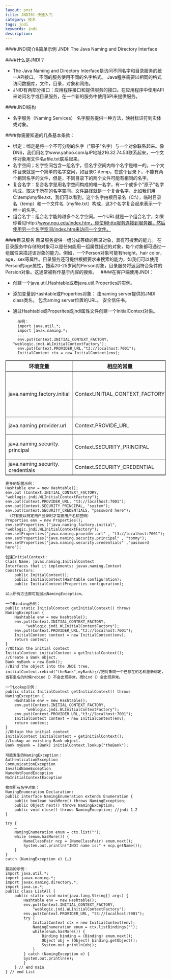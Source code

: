 ```yaml
---
layout: post
title: JNDI01-快速入门
category: 技术
tags: jndi
keywords: jndi
description: 
---
```

####JNDI简介&简单示例 
    JNDI: The Java Naming and Directory Interface

####什么是JNDI？
* The Java Naming and Directory Interface是访问不同名字和目录服务的统一API接口。
不同的服务使用不同的名字格式。
Java程序需要以相同的格式访问数据库，文件，目录，对象和网络。
 
* JNID有两部分接口：应用程序接口和提供服务的接口。在应用程序中使用API来访问名字或目录服务，在一个新的服务中使用SPI来提供服务。

####JNDI结构
* 名字服务（Naming Services）
名字服务提供一种方法，映射标识符到实体或对象。

####你需要知道的几条基本条款：
* 绑定：绑定是将一个不可分割的名字（"原子"名字）与一个对象联系起来。像DNS，我们用名字www.yahoo.com与IP地址216.32.74.53联系起来，一个文件对象用文件名afile.txt联系起来。
* 名字空间；名字空间包含一组名字，但名字空间内每个名字是唯一的。一个文件目录就是一个简单的名字空间，如目录C:\temp，在这个目录下，不能有两个相同名字的文件，但是，不同目录下的两个文件可能有相同的名字。
* 复合名字：复合名字是用名字空间构成的唯一名字，有一个或多个"原子"名字构成，取决于所在的名字空间。文件路径就是一个复合名字，比如我们用C:\temp\myfile.txt，我们可以看到，这个名字由根目录名（C:\），临时目录名（temp）和一个文件名（myfile.txt）构成，这3个名字复合起来表示一个唯一的名字。
* 组合名字：组合名字能跨越多个名字空间。一个URL就是一个组合名字，如果你看见http://www.npu.edu/index.htm，你使用http服务连接到服务器，然后使用另一个名字空间/index.htm来访问一个文件。

####目录服务
目录服务提供一组分成等级的目录对象，具有可搜索的能力。
在目录服务中存储的对象可以是任何能用一组属性描述的对象，每个对象都可通过一组属性来描述该对象的能力。例如，一个Person对象可能有height，hair color，age，sex等属性。目录服务还可提供根据要求来搜索的能力，如我们可以使用Person的age属性，搜索20-25岁间的Person对象，目录服务将返回符合条件的Persion对象。这通常被称作基于内容的搜索。
 
####在客户端使用JNDI：
* 创建一个java.util.Hashtable或者java.util.Properties的实例。
* 添加变量到Hashtable或Properties对象：
由naming server提供的JNDI class类名。
包含aming server位置的URL。
安全信任书。
* 通过Hashtable或Properites或jndi属性文件创建一个InitialContext对象。

		示例：
		import java.util.*;
		import javax.naming.*;
		...
		env.put(Context.INITIAL_CONTEXT_FACTORY, "weblogic.jndi.WLInitialContextFactory");
		env.put(Context.PROVIDER_URL,"t3://localhost:7001");
		InitialContext ctx = new InitialContext(env);


<table  border=”1″ cellspacing="0">
<tr>
<th>环境变量</th>
<th>相应的常量</th>
<th>说明</th>
</tr>
<tr>
<td>java.naming.factory.initial</td>
<td>Context.INITIAL_CONTEXT_FACTORY</td>
<td>Context Factory 类名，由服务提供商给出。</td>
</tr>
<tr>
<td>java.naming.provider.url</td>
<td>Context.PROVIDE_URL</td>
<td>初始化地址。</td>
</tr>
<tr>
<td>java.naming.security.
principal</td>
<td>Context.SECURITY_PRINCIPAL</td>
<td>服务使用者信息。</td>
</tr>
<tr>
<td>java.naming.security.
credentials </td>
<td>Context.SECURITY_CREDENTIAL</td>
<td>口令。</td>
</tr>
</table>	
 
	 

	更多的配置示例：
	Hashtable env = new Hashtable();
	env.put (Context.INITIAL_CONTEXT_FACTORY, 
	"weblogic.jndi.WLInitialContextFactory");
	env.put(Context.PROVIDER_URL, "t3://localhost:7001");
	env.put(Context.SECURITY_PRINCIPAL, "system");
	env.put(Context.SECURITY_CREDENTIALS, "password here");
	 （只有要以特定用户登录时才需要用户名和密码）
	Properties env = new Properties();
	env.setProperties ("java.naming.factory.initial", 
	"weblogic.jndi.WLInitialContextFactory");
	env.setProperties("java.naming.provider.url" , "t3://localhost:7001");
	env.setProperties("java.naming.security.principal" , "tommy");
	env.setProperties("java.naming.security.credentials" ,"password here");
	 
	创建InitialContext：
	Class Name: javax.naming.InitialContext
	Interfaces that it implements: javax.naming.Context
	Constructors:
	    public InitialContext();
	    public InitialContext(Hashtable configuration);
	    public InitialContext(Properties configuration);
	 
	以上所有方法都可能抛出NamingException。
	 
	一个Binding示例：
	public static InitialContext getInitialContext() throws NamingException {
	    Hashtable env = new Hashtable();
	    env.put(Context.INITIAL_CONTEXT_FACTORY,
	         "weblogic.jndi.WLInitialContextFactory");
	    env.put(Context.PROVIDER_URL,"t3://localhost:7001");
	    InitialContext context = new InitialContext(env);
	    return context;
	}
	//Obtain the initial context
	InitialContext initialContext = getInitialContext();
	//Create a Bank object.
	Bank myBank = new Bank();
	//Bind the object into the JNDI tree.
	initialContext.rebind("theBank",myBank);//把对象同一个已存在的名称重新绑定，当有重名的时候rebind（）不会出现异常，而bind（）会出现异常。
	 
	一个Lookup示例：
	public static InitialContext getInitialContext() throws NamingException {
	    Hashtable env = new Hashtable();
	    env.put(Context.INITIAL_CONTEXT_FACTORY,
	         "weblogic.jndi.WLInitialContextFactory");
	    env.put(Context.PROVIDER_URL,"t3://localhost:7001");
	    InitialContext context = new InitialContext(env);
	    return context;
	}
	//Obtain the initial context
	InitialContext initialContext = getInitialContext();
	//Lookup an existing Bank object.
	Bank myBank = (Bank) initialContext.lookup("theBank");
	 
	可能发生的NamingException：
	AuthenticationException
	CommunicationException
	InvalidNameException
	NameNotFoundException
	NoInitialContextException
	 
	枚举所有名字对象：
	NamingEnumeration Declaration:
	public interface NamingEnumeration extends Enumeration {
	    public boolean hashMore() throws NamingException;
	    public Object next() throws NamingException;
	    public void close() throws NamingException; //jndi 1.2
	}
	 
	try {
	    …
	    NamingEnumeration enum = ctx.list("");
	    while (enum.hasMore()) {
	        NameClassPair ncp = (NameClassPair) enum.next();
	        System.out.println("JNDI name is:" + ncp.getName());
	    }
	}
	catch (NamingException e) {…}
	 
	最后的示例：
	import java.util.*;
	import javax.naming.*;
	import javax.naming.directory.*;
	import java.io.*;
	public class ListAll {
	    public static void main(java.lang.String[] args) {
	        Hashtable env = new Hashtable();
	        env.put(Context.INITIAL_CONTEXT_FACTORY,
	            "weblogic.jndi.WLInitialContextFactory");
	        env.put(Context.PROVIDER_URL, "t3://localhost:7001");
	        try {
	            InitialContext ctx = new InitialContext(env);
	            NamingEnumeration enum = ctx.listBindings("");
	            while(enum.hasMore()) {
	                Binding binding = (Binding) enum.next();
	                Object obj = (Object) binding.getObject();
	                System.out.println(obj);
	            }
	        } catch (NamingException e) {
	        System.out.println(e);
	        }
	    } // end main
	} // end List
